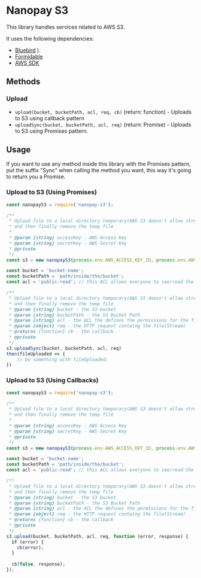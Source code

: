 # Nanopay S3

This library handles services related to AWS S3.

It uses the following dependencies:

- [Bluebird](https://github.com/petkaantonov/bluebird) ). 
- [Formidable](https://github.com/felixge/node-formidable)
- [AWS SDK](https://github.com/aws/aws-sdk-js)


## Methods

### Upload

- `upload(bucket, bucketPath, acl, req, cb)` (return: function) - Uploads to S3 using callback pattern
- `uploadSync(bucket, bucketPath, acl, req)` (return: Promise) - Uploads to S3 using Promises pattern.


## Usage

If you want to use any method inside this library with the Promises pattern, put the suffix "Sync" when calling the method you want, this way it's going to return you a Promise.

### Upload to S3 (Using Promises)

```js
const nanopayS3 = require('nanopay-s3');

/**
 * Upload file to a local directory temporary(AWS S3 doesn't allow streams), then upload to AWS S3
 * and then finally remove the temp file
 *
 * @param {string} accessKey - AWS Access Key
 * @param {string} secretKey - AWS Secret Key
 * @private
 */
const s3 = new nanopayS3(process.env.AWS_ACCESS_KEY_ID, process.env.AWS_SECRET_ACCESS_KEY);

const bucket = 'bucket-name';
const bucketPath = 'path/inside/the/bucket';
const acl = 'public-read'; // this ACL allows everyone to see/read the file you're uploading

/**
 * Upload file to a local directory temporary(AWS S3 doesn't allow streams), then upload to AWS S3
 * and then finally remove the temp file
 * @param {string} bucket - the S3 bucket 
 * @param {string} bucketPath - the S3 Bucket Path 
 * @param {string} acl - the ACL the defines the permissions for the file, see more: http://docs.aws.amazon.com/AmazonS3/latest/dev/acl-overview.html
 * @param {object} req - the HTTP request containg the file(Stream)
 * @returns {function} cb - the callback
 * @private
 */
s3.uploadSync(bucket, bucketPath, acl, req)
then(fileUploaded => {
	// Do something with fileUploaded;
})

```

### Upload to S3 (Using Callbacks)

```js
const nanopayS3 = require('nanopay-s3');

/**
 * Upload file to a local directory temporary(AWS S3 doesn't allow streams), then upload to AWS S3
 * and then finally remove the temp file
 *
 * @param {string} accessKey - AWS Access Key
 * @param {string} secretKey - AWS Secret Key
 * @private
 */
const s3 = new nanopayS3(process.env.AWS_ACCESS_KEY_ID, process.env.AWS_SECRET_ACCESS_KEY);

const bucket = 'bucket-name';
const bucketPath = 'path/inside/the/bucket';
const acl = 'public-read'; // this ACL allows everyone to see/read the file you're uploading

/**
 * Upload file to a local directory temporary(AWS S3 doesn't allow streams), then upload to AWS S3
 * and then finally remove the temp file
 * @param {string} bucket - the S3 bucket 
 * @param {string} bucketPath - the S3 Bucket Path 
 * @param {string} acl - the ACL the defines the permissions for the file, see more: http://docs.aws.amazon.com/AmazonS3/latest/dev/acl-overview.html
 * @param {object} req - the HTTP request containg the file(Stream)
 * @returns {function} cb - the callback
 * @private
 */
s3.upload(bucket, bucketPath, acl, req, function (error, response) {
  if (error) {
    cb(error);
  }
  
  cb(false, response);
});

```
